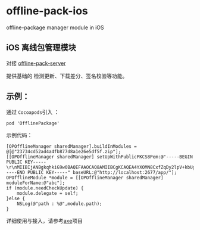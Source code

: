 # offline-pack-ios

offline-package manager module in iOS 

## iOS 离线包管理模块

对接 [offline-pack-server](https://github.com/CodingForMoney/offline-pack-server)

提供基础的 检测更新、下载差分、签名校验等功能。

## 示例：

通过 `Cocoapods`引入 ：

	pod 'OfflinePackage'
	
示例代码：

	[OPOfflineManager sharedManager].buildInModules = @[@"23734cd52ad4a4fb877d8a1e26e5df5f.zip"];
    [[OPOfflineManager sharedManager] setUpWithPublicPKCS8Pem:@"-----BEGIN PUBLIC KEY-----\r\nMIIBIjANBgkqhkiG9w0BAQEFAAOCAQ8AMIIBCgKCAQEA4YXOMN8CxfZqDy2lpV+kbUgE4knWCG4k0M5/+lzOoEWl9eoohXw0Ln3dY0Cjx2EGsVCR5KzZVIfjRCiyQwdd8QYpmXwkXwbSq4hLtRPMN/411WN/zTgycaDEXlgqz5YZ3RReQzdzqj/KkLvwjFvaW6Q57CeEM52VaRhtYzMIU0WJuUwhsDKODg8jYzAOp3n+gKdUToOGiC/wG9HyU/0qt37gA/eHgRjOUcNJ1KT085+ddTGKHyopN+cTtNQ0nq+nzj5ZhF3Zl6iQ92JWSV9ERE62CvX+dPnyVWjOc/1jmcDgcaejJldFGLc2DjRMn148LM93kLDeCw35vhZTQeS+AwIDAQAB-----END PUBLIC KEY-----" baseURL:@"http://localhost:2677/app/"];
    OPOfflineModule *module = [[OPOfflineManager sharedManager] moduleForName:@"abc"];
    if (module.needCheckUpdate) {
        module.delegate = self;
    }else {
    	NSLog(@"path : %@",module.path);
    }
    
详细使用与接入，请参考[axe]()项目